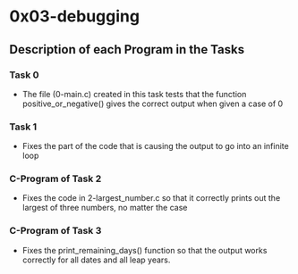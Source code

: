 # 0x03-debugging

## Description of each Program in the Tasks

### Task 0

- The file (0-main.c) created in this task tests that the function positive_or_negative() gives the correct output when given a case of 0

### Task 1

- Fixes the part of the code that is causing the output to go into an infinite loop

### C-Program of Task 2

- Fixes the code in 2-largest_number.c so that it correctly prints out the largest of three numbers, no matter the case

### C-Program of Task 3

- Fixes the print_remaining_days() function so that the output works correctly for all dates and all leap years.
